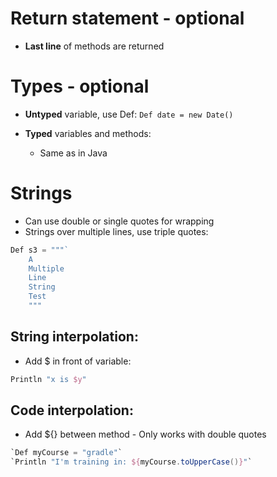 # Return statement - optional
- **Last line** of methods are returned

# Types - optional
- **Untyped** variable, use Def:
	`Def date = new Date()`
	
- **Typed** variables and methods:
	-   Same as in Java

# Strings
-   Can use double or single quotes for wrapping
-   Strings over multiple lines, use triple quotes:
```groovy
Def s3 = """`
	A
	Multiple
	Line
	String
	Test
	"""
```

## String interpolation:
-   Add $ in front of variable:
```groovy
Println "x is $y"
```

## Code interpolation:
-   Add ${} between method - Only works with double quotes
```groovy
`Def myCourse = "gradle"`
`Println "I'm training in: ${myCourse.toUpperCase()}"`
```